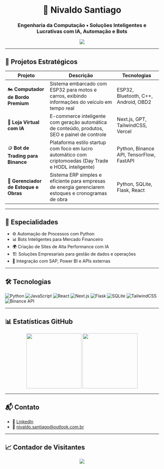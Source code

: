 <h1 align="center">🚀 Nivaldo Santiago</h1>
<h3 align="center">Engenharia da Computação • Soluções Inteligentes e Lucrativas com IA, Automação e Bots</h3>

<p align="center">
  <img src="https://readme-typing-svg.herokuapp.com?color=00bfbf&size=24&center=true&vCenter=true&width=1000&lines=Desenvolvedor+de+Soluções+Inovadoras;Projetos+com+IA,+Automação,+Trading+e+IoT;Bem-vindo+ao+meu+GitHub!" />
</p>

---

## 💼 Projetos Estratégicos

| Projeto | Descrição | Tecnologias |
|--------|------------|-------------|
| 🏍️ **Computador de Bordo Premium** | Sistema embarcado com ESP32 para motos e carros, exibindo informações do veículo em tempo real | ESP32, Bluetooth, C++, Android, OBD2 |
| 🛒 **Loja Virtual com IA** | E-commerce inteligente com geração automática de conteúdo, produtos, SEO e painel de controle | Next.js, GPT, TailwindCSS, Vercel |
| 🪙 **Bot de Trading para Binance** | Plataforma estilo startup com foco em lucro automático com criptomoedas (Day Trade e HODL inteligente) | Python, Binance API, TensorFlow, FastAPI |
| 🧱 **Gerenciador de Estoque e Obras** | Sistema ERP simples e eficiente para empresas de energia gerenciarem estoques e cronogramas de obra | Python, SQLite, Flask, React |

---

## 🧠 Especialidades

- ⚙️ Automação de Processos com Python
- 📊 Bots Inteligentes para Mercado Financeiro
- 🌍 Criação de Sites de Alta Performance com IA
- 🏗️ Soluções Empresariais para gestão de dados e operações
- 🧩 Integração com SAP, Power BI e APIs externas

---

## 🛠️ Tecnologias

![Python](https://img.shields.io/badge/Python-3776AB?style=for-the-badge&logo=python&logoColor=white)
![JavaScript](https://img.shields.io/badge/JavaScript-F7DF1E?style=for-the-badge&logo=javascript&logoColor=black)
![React](https://img.shields.io/badge/React-20232A?style=for-the-badge&logo=react&logoColor=61DAFB)
![Next.js](https://img.shields.io/badge/Next.js-000?style=for-the-badge&logo=nextdotjs)
![Flask](https://img.shields.io/badge/Flask-000000?style=for-the-badge&logo=flask)
![SQLite](https://img.shields.io/badge/SQLite-003B57?style=for-the-badge&logo=sqlite)
![TailwindCSS](https://img.shields.io/badge/TailwindCSS-38B2AC?style=for-the-badge&logo=tailwindcss)
![Binance API](https://img.shields.io/badge/Binance-yellow?style=for-the-badge&logo=binance)

---

## 📊 Estatísticas GitHub

<p align="center">
  <img height="180em" src="https://github-readme-stats.vercel.app/api?username=santiago2511&show_icons=true&theme=dracula&include_all_commits=true&count_private=true"/>
  <img height="180em" src="https://github-readme-stats.vercel.app/api/top-langs/?username=santiago2511&layout=compact&theme=dracula"/>
</p>

---

## 📬 Contato

- 🔗 [LinkedIn](https://www.linkedin.com/in/nivaldo-santiago-33864723/)
- 📧 nivaldo.santiago@outlook.com.br

---

## 📈 Contador de Visitantes

<p align="center">
  <img src="https://profile-counter.glitch.me/santiago2511/count.svg" />
</p>

